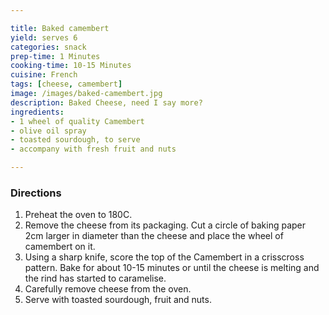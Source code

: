 ```yaml
---

title: Baked camembert
yield: serves 6
categories: snack
prep-time: 1 Minutes
cooking-time: 10-15 Minutes
cuisine: French
tags: [cheese, camembert]
image: /images/baked-camembert.jpg
description: Baked Cheese, need I say more?
ingredients:
- 1 wheel of quality Camembert
- olive oil spray
- toasted sourdough, to serve
- accompany with fresh fruit and nuts

---
```


### Directions

1. Preheat the oven to 180C.
2. Remove the cheese from its packaging. Cut a circle of baking paper 2cm larger in diameter than the cheese and place the wheel of camembert on it.
3. Using a sharp knife, score the top of the Camembert in a crisscross pattern. Bake for about 10-15 minutes or until the cheese is melting and the rind has started to caramelise.
4. Carefully remove cheese from the oven.
5. Serve with toasted sourdough, fruit and nuts.
